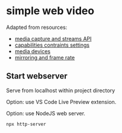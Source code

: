 # simple web video

Adapted from resources:
* [media capture and streams API](https://developer.mozilla.org/en-US/docs/Web/API/Media_Capture_and_Streams_API#guides_and_tutorials)
* [capabilities contraints settings](https://developer.mozilla.org/en-US/docs/Web/API/Media_Capture_and_Streams_API/Constraints#example_constraint_exerciser)
* [media devices](https://webrtc.org/getting-started/media-devices#using-promises)
* [mirroring and frame rate](https://webrtchacks.com/mirror-framerate/)

## Start webserver
Serve from localhost within project directory

Option: use VS Code Live Preview extension.

Option: use NodeJS web server.
```
npx http-server
```
